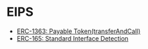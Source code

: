 # EIPS

- [ERC-1363: Payable Token(transferAndCall)]([./erc-1363.md](https://github.com/fullstack-development/blockhain-wiki-eng/blob/main/EIPs/ERC-165.md)https://github.com/fullstack-development/blockhain-wiki-eng/blob/main/EIPs/ERC-165.md)
- [ERC-165: Standard Interface Detection](./erc-165.md)
